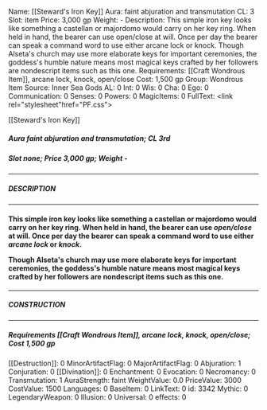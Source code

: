 Name: [[Steward's Iron Key]]
Aura: faint abjuration and transmutation
CL: 3
Slot: item
Price: 3,000 gp
Weight: -
Description: This simple iron key looks like something a castellan or majordomo would carry on her key ring. When held in hand, the bearer can use open/close at will. Once per day the bearer can speak a command word to use either arcane lock or knock. Though Alseta's church may use more elaborate keys for important ceremonies, the goddess's humble nature means most magical keys crafted by her followers are nondescript items such as this one.
Requirements: [[Craft Wondrous Item]], arcane lock, knock, open/close
Cost: 1,500 gp
Group: Wondrous Item
Source: Inner Sea Gods
AL: 0
Int: 0
Wis: 0
Cha: 0
Ego: 0
Communication: 0
Senses: 0
Powers: 0
MagicItems: 0
FullText: <link rel="stylesheet"href="PF.css"><div class="heading"><p class="alignleft">[[Steward's Iron Key]]</p><div style="clear: both;"></div></div><div><h5><b>Aura </b>faint abjuration and transmutation; <b>CL </b>3rd</h5><h5><b>Slot </b>none; <b>Price </b>3,000 gp; <b>Weight </b>-</h5></div><hr/><div><h5><b>DESCRIPTION</b></h5></div><hr/><div><h4><p>This simple iron key looks like something a castellan or majordomo would carry on her key ring. When held in hand, the bearer can use <i>open/close</i> at will. Once per day the bearer can speak a command word to use either <i>arcane lock</i> or <i>knock</i>.</p><p>Though Alseta's church may use more elaborate keys for important ceremonies, the goddess's humble nature means most magical keys crafted by her followers are nondescript items such as this one.</p></h4></div><hr/><div><h5><b>CONSTRUCTION</b></h5></div><hr/><div><h5><b>Requirements </b>[[Craft Wondrous Item]], <i>arcane lock</i>, <i>knock</i>, <i>open/close</i>; <b>Cost </b>1,500 gp</h5></div>
[[Destruction]]: 0
MinorArtifactFlag: 0
MajorArtifactFlag: 0
Abjuration: 1
Conjuration: 0
[[Divination]]: 0
Enchantment: 0
Evocation: 0
Necromancy: 0
Transmutation: 1
AuraStrength: faint
WeightValue: 0.0
PriceValue: 3000
CostValue: 1500
Languages: 0
BaseItem: 0
LinkText: 0
id: 3342
Mythic: 0
LegendaryWeapon: 0
Illusion: 0
Universal: 0
effects: 0
